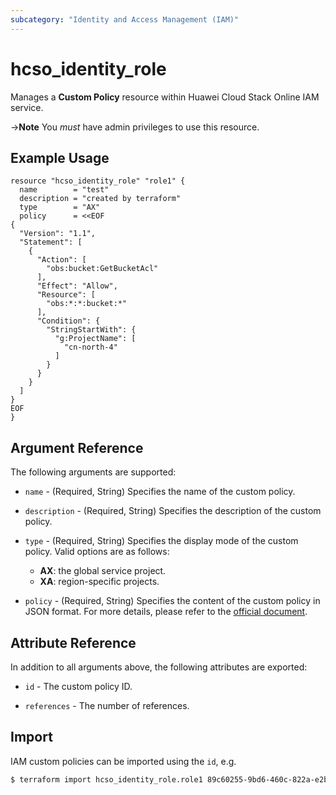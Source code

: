 ```yaml
---
subcategory: "Identity and Access Management (IAM)"
---
```


# hcso_identity_role

Manages a **Custom Policy** resource within Huawei Cloud Stack Online IAM service.

->**Note** You *must* have admin privileges to use this resource.

## Example Usage

```hcl
resource "hcso_identity_role" "role1" {
  name        = "test"
  description = "created by terraform"
  type        = "AX"
  policy      = <<EOF
{
  "Version": "1.1",
  "Statement": [
    {
      "Action": [
        "obs:bucket:GetBucketAcl"
      ],
      "Effect": "Allow",
      "Resource": [
        "obs:*:*:bucket:*"
      ],
      "Condition": {
        "StringStartWith": {
          "g:ProjectName": [
            "cn-north-4"
          ]
        }
      }
    }
  ]
}
EOF
}
```

## Argument Reference

The following arguments are supported:

* `name` - (Required, String) Specifies the name of the custom policy.

* `description` - (Required, String) Specifies the description of the custom policy.

* `type` - (Required, String) Specifies the display mode of the custom policy. Valid options are as follows:
  + **AX**: the global service project.
  + **XA**: region-specific projects.

* `policy` - (Required, String) Specifies the content of the custom policy in JSON format. For more details,
  please refer to the [official document](https://support.huaweicloud.com/intl/en-us/usermanual-iam/iam_01_0017.html).

## Attribute Reference

In addition to all arguments above, the following attributes are exported:

* `id` - The custom policy ID.

* `references` - The number of references.

## Import

IAM custom policies can be imported using the `id`, e.g.

```bash
$ terraform import hcso_identity_role.role1 89c60255-9bd6-460c-822a-e2b959ede9d2
```

